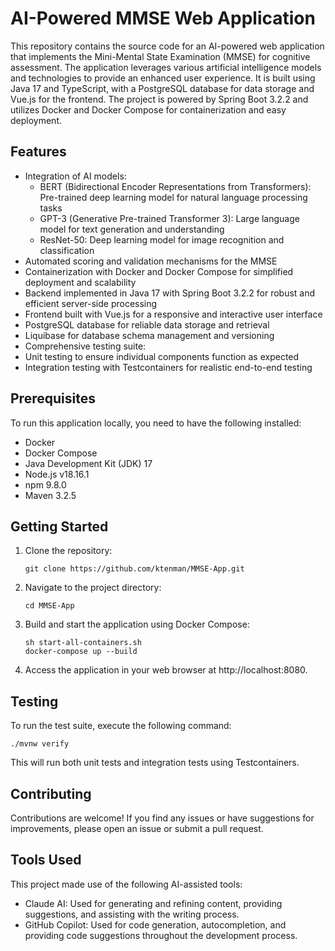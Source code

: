 # AI-Powered MMSE Web Application

This repository contains the source code for an AI-powered web application that implements the Mini-Mental State
Examination (MMSE) for cognitive assessment. The application leverages various artificial intelligence models and
technologies to provide an enhanced user experience. It is built using Java 17 and TypeScript, with a PostgreSQL
database for data storage and Vue.js for the frontend. The project is powered by Spring Boot 3.2.2 and utilizes Docker
and Docker Compose for containerization and easy deployment.

## Features

- Integration of AI models:
    - BERT (Bidirectional Encoder Representations from Transformers): Pre-trained deep learning model for natural
      language
      processing tasks
    - GPT-3 (Generative Pre-trained Transformer 3): Large language model for text generation and understanding
    - ResNet-50: Deep learning model for image recognition and classification
- Automated scoring and validation mechanisms for the MMSE
- Containerization with Docker and Docker Compose for simplified deployment and scalability
- Backend implemented in Java 17 with Spring Boot 3.2.2 for robust and efficient server-side processing
- Frontend built with Vue.js for a responsive and interactive user interface
- PostgreSQL database for reliable data storage and retrieval
- Liquibase for database schema management and versioning
- Comprehensive testing suite:
- Unit testing to ensure individual components function as expected
- Integration testing with Testcontainers for realistic end-to-end testing

## Prerequisites

To run this application locally, you need to have the following installed:

- Docker
- Docker Compose
- Java Development Kit (JDK) 17
- Node.js v18.16.1
- npm 9.8.0
- Maven 3.2.5

## Getting Started

1. Clone the repository:
    ```
    git clone https://github.com/ktenman/MMSE-App.git
    ```

2. Navigate to the project directory:
    ```
    cd MMSE-App
    ```

3. Build and start the application using Docker Compose:
    ```
    sh start-all-containers.sh
    docker-compose up --build
    ```

4. Access the application in your web browser at http://localhost:8080.

## Testing

To run the test suite, execute the following command:

```
./mvnw verify
```

This will run both unit tests and integration tests using Testcontainers.

## Contributing

Contributions are welcome! If you find any issues or have suggestions for improvements, please open an issue or submit a
pull request.

## Tools Used

This project made use of the following AI-assisted tools:

- Claude AI: Used for generating and refining content, providing suggestions, and assisting with the writing process.
- GitHub Copilot: Used for code generation, autocompletion, and providing code suggestions throughout the development
  process.

